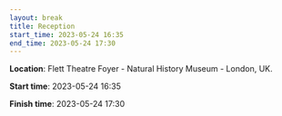 ```yaml
---
layout: break
title: Reception
start_time: 2023-05-24 16:35
end_time: 2023-05-24 17:30
---
```


**Location**: Flett Theatre Foyer - Natural History Museum - London, UK.

**Start time**: 2023-05-24 16:35

**Finish time**: 2023-05-24 17:30
